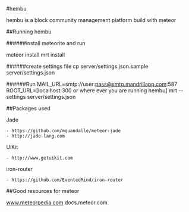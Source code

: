 #hembu

hembu is a block community management platform build with meteor

##Running hembu

######install meteorite and run

meteor install
mrt install

######create settings file
cp server/settings.json.sample server/settings.json

######Run
MAIL_URL=smtp://user:pass@smtp.mandrillapp.com:587 ROOT_URL=[localhost:300 or where ever you are running hembu] mrt --settings server/settings.json 

##Packages used

Jade 

    - https://github.com/mquandalle/meteor-jade
    - http://jade-lang.com
    
UiKit

    - http://www.getuikit.com
    
iron-router

    - https://github.com/EventedMind/iron-router
    
##Good resources for meteor

www.meteorpedia.com
docs.meteor.com